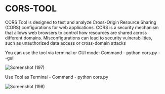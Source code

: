 # CORS-TOOL
CORS Tool is designed to test and analyze Cross-Origin Resource Sharing (CORS) configurations for web applications. CORS is a security mechanism that allows web browsers to control how resources are shared across different domains. Misconfigurations can lead to security vulnerabilities, such as unauthorized data access or cross-domain attacks

You can use the tool via terminal or GUI mode: Command - python cors.py --gui

![Screenshot (197)](https://github.com/user-attachments/assets/79b73283-c4b2-4cff-893a-5a9f767474f8)

Use Tool as Terminal - Command - python cors.py

![Screenshot (198)](https://github.com/user-attachments/assets/39ec9140-5baf-4ca2-aaa2-2e4a95bcce2e)

